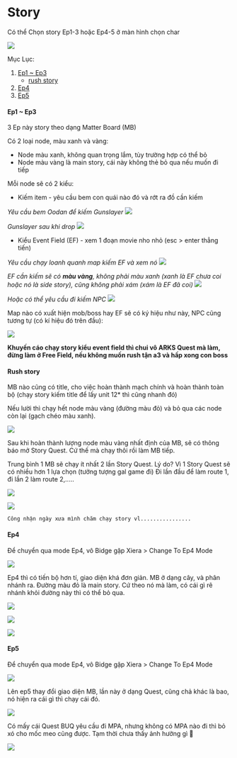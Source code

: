 # Story
Có thể Chọn story Ep1-3 hoặc Ep4-5 ở màn hình chọn char

![](../../data/other/story/000.jpg)

Mục Lục:
1. [Ep1 ~ Ep3](https://github.com/3ktan/Pso2-s-Compendium/blob/master/compendium/other/story.md#ep1--ep3)
    * [rush story](https://github.com/3ktan/Pso2-s-Compendium/blob/master/compendium/other/story.md#rush-story)
2. [Ep4](https://github.com/3ktan/Pso2-s-Compendium/blob/master/compendium/other/story.md#ep4)
3. [Ep5](https://github.com/3ktan/Pso2-s-Compendium/blob/master/compendium/other/story.md#ep5)

#### Ep1 ~ Ep3
3 Ep này story theo dạng Matter Board (MB)

Có 2 loại node, màu xanh và vàng:
* Node màu xanh, không quan trọng lắm, tùy trường hợp có thể bỏ
* Node màu vàng là main story, cái này không thẻ bỏ qua nếu muốn đi tiếp

Mỗi node sẽ có 2 kiểu:
* Kiếm item - yêu cầu bem con quái nào đó và rớt ra đồ cần kiếm

_Yêu cầu bem Oodan để kiếm Gunslayer_
![](../../data/other/story/ep1-3-0001.jpg)

_Gunslayer sau khi drop_
![](../../data/other/story/ep1-3-0001-5.jpg)

* Kiểu Event Field (EF) - xem 1 đoạn movie nho nhỏ (esc > enter thẳng tiến)

_Yêu cầu chạy loanh quanh map kiếm EF và xem nó_
![](../../data/other/story/ep1-3-0002-1.jpg)

_EF cần kiếm sẽ có **màu vàng**, không phải màu xanh (xanh là EF chưa coi hoặc nó là side story), cũng không phải xám (xám là EF đã coi)_
![](../../data/other/story/ep1-3-0002-5.jpg)

_Hoặc có thể yêu cầu đi kiếm NPC_
![](../../data/other/story/ep1-3-0002.jpg)

Map nào có xuất hiện mob/boss hay EF sẽ có ký hiệu như này, NPC cũng tương tự (có kí hiệu đó trên đầu):

![](../../data/other/story/ep1-3-0003.jpg)

**Khuyến cáo chạy story kiểu event field thì chui vô ARKS Quest mà làm, đừng làm ở Free Field, nếu không muốn rush tận a3 và hấp xong con boss**

#### Rush story
MB nào cũng có title, cho việc hoàn thành mạch chính và hoàn thành toàn bộ (chạy story kiếm title để lấy unit 12* thì cũng nhanh đó)

Nếu lười thì chạy hết node màu vàng (đường màu đỏ) và bỏ qua các node còn lại (gạch chéo màu xanh). 

![](../../data/other/story/ep1-3-0004.jpg)

Sau khi hoàn thành lượng node màu vàng nhất định của MB, sẽ có thông báo mở Story Quest. Cứ thế mà chạy thôi rồi làm MB tiếp.

Trung bình 1 MB sẽ chạy ít nhất 2 lần Story Quest. Lý do? Vì 1 Story Quest sẽ có nhiều hơn 1 lựa chọn (tưởng tượng gal game đi) Đi lần đầu để làm route 1, đi lần 2 làm route 2,..... 

![](../../data/other/story/ep1-3-0005.jpg)

![](../../data/other/story/ep1-3-0006.jpg)

`Công nhận ngày xưa mình chăm chạy story vl................`

#### Ep4
Để chuyển qua mode Ep4, vô Bidge gặp Xiera > Change To Ep4 Mode

![](../../data/other/story/ep4-00.jpg)

Ep4 thì có tiến bộ hơn tí, giao diện khá đơn giản. MB ở dạng cây, và phân nhánh ra.
Đường màu đỏ là main story. Cứ theo nó mà làm, có cái gì rẽ nhánh khỏi đường này thì có thể bỏ qua.

![](../../data/other/story/ep4-01.jpg)

![](../../data/other/story/ep4-02.jpg)

![](../../data/other/story/ep4-03.jpg)

#### Ep5
Để chuyển qua mode Ep4, vô Bidge gặp Xiera > Change To Ep4 Mode

![](../../data/other/story/ep5-00.jpg)

Lên ep5 thay đổi giao diện MB, lần này ở dạng Quest, cũng chả khác là bao, nó hiện ra cái gì thì chạy cái đó. 

![](../../data/other/story/ep5-01.jpg)

Có mấy cái Quest BUQ yêu cầu đi MPA, nhưng không có MPA nào đi thì bỏ xó cho mốc meo cũng được. Tạm thời chưa thấy ảnh hưởng gì :thinking: 

![](../../data/other/story/ep5-02.jpg)


